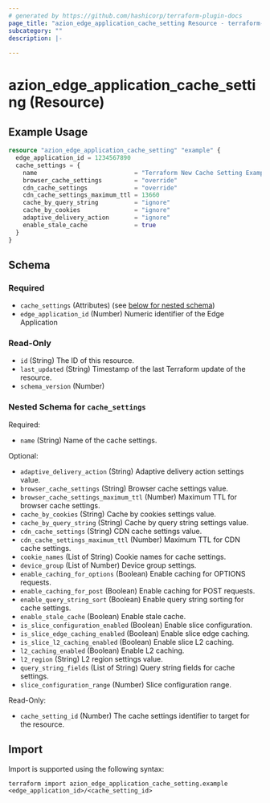 ```yaml
---
# generated by https://github.com/hashicorp/terraform-plugin-docs
page_title: "azion_edge_application_cache_setting Resource - terraform-provider-azion"
subcategory: ""
description: |-
  
---
```


# azion_edge_application_cache_setting (Resource)



## Example Usage

```terraform
resource "azion_edge_application_cache_setting" "example" {
  edge_application_id = 1234567890
  cache_settings = {
    name                           = "Terraform New Cache Setting Example"
    browser_cache_settings         = "override"
    cdn_cache_settings             = "override"
    cdn_cache_settings_maximum_ttl = 13660
    cache_by_query_string          = "ignore"
    cache_by_cookies               = "ignore"
    adaptive_delivery_action       = "ignore"
    enable_stale_cache             = true
  }
}
```

<!-- schema generated by tfplugindocs -->
## Schema

### Required

- `cache_settings` (Attributes) (see [below for nested schema](#nestedatt--cache_settings))
- `edge_application_id` (Number) Numeric identifier of the Edge Application

### Read-Only

- `id` (String) The ID of this resource.
- `last_updated` (String) Timestamp of the last Terraform update of the resource.
- `schema_version` (Number)

<a id="nestedatt--cache_settings"></a>
### Nested Schema for `cache_settings`

Required:

- `name` (String) Name of the cache settings.

Optional:

- `adaptive_delivery_action` (String) Adaptive delivery action settings value.
- `browser_cache_settings` (String) Browser cache settings value.
- `browser_cache_settings_maximum_ttl` (Number) Maximum TTL for browser cache settings.
- `cache_by_cookies` (String) Cache by cookies settings value.
- `cache_by_query_string` (String) Cache by query string settings value.
- `cdn_cache_settings` (String) CDN cache settings value.
- `cdn_cache_settings_maximum_ttl` (Number) Maximum TTL for CDN cache settings.
- `cookie_names` (List of String) Cookie names for cache settings.
- `device_group` (List of Number) Device group settings.
- `enable_caching_for_options` (Boolean) Enable caching for OPTIONS requests.
- `enable_caching_for_post` (Boolean) Enable caching for POST requests.
- `enable_query_string_sort` (Boolean) Enable query string sorting for cache settings.
- `enable_stale_cache` (Boolean) Enable stale cache.
- `is_slice_configuration_enabled` (Boolean) Enable slice configuration.
- `is_slice_edge_caching_enabled` (Boolean) Enable slice edge caching.
- `is_slice_l2_caching_enabled` (Boolean) Enable slice L2 caching.
- `l2_caching_enabled` (Boolean) Enable L2 caching.
- `l2_region` (String) L2 region settings value.
- `query_string_fields` (List of String) Query string fields for cache settings.
- `slice_configuration_range` (Number) Slice configuration range.

Read-Only:

- `cache_setting_id` (Number) The cache settings identifier to target for the resource.

## Import

Import is supported using the following syntax:

```shell
terraform import azion_edge_application_cache_setting.example <edge_application_id>/<cache_setting_id>
```
